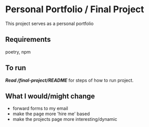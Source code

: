 # Personal Portfolio / Final Project

This project serves as a personal portfolio

## Requirements

poetry, npm

## To run

***Read /final-project/README*** for steps of how to run project.

## What I would/might change

- forward forms to my email
- make the page more 'hire me' based
- make the projects page more interesting/dynamic
